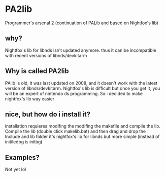 # PA2lib
Programmer's arsenal 2 (continuation of PALib and based on Nightfox's lib)
<h2> why?</h2>
Nightfox's lib for libnds isn't updated anymore.
thus it can be incompatible with recent versions of libnds/devkitarm
  <h2> Why is called PA2lib </h2>
  PAlib is old, it was last updated on 2008, and it doesn't work with the latest version of
  libnds/devkitarm. Nightfox's lib is difficult but once you get it, you will be an expert of nintendo ds programming.
  So i decided to make nightfox's lib way easier
  
  <h2>nice, but how do i install it?</h2>
  installation requieres modifing the modifing the makefile and compile the lib.
  Compile the lib (double click makelib.bat) and then drag and drop the Include and lib folder
  it's nightfox's lib for libnds but more simple (instead of initiledbg is initbg)
<h2>Examples?</h2>
Not yet lol
